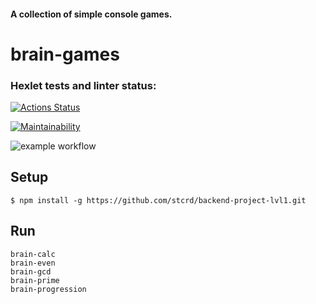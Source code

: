 #### A collection of simple console games.

# brain-games

### Hexlet tests and linter status:
[![Actions Status](https://github.com/izhiltsov/backend-project-lvl1/workflows/hexlet-check/badge.svg)](https://github.com/izhiltsov/backend-project-lvl1/actions)

[![Maintainability](https://api.codeclimate.com/v1/badges/a6accea7052a814fbbb8/maintainability)](https://codeclimate.com/github/izhiltsov/backend-project-lvl1/maintainability)

![example workflow](https://github.com/izhiltsov/backend-project-lvl1/actions/workflows/node.js.yml/badge.svg)

## Setup

```
$ npm install -g https://github.com/stcrd/backend-project-lvl1.git
```

## Run
```
brain-calc
brain-even
brain-gcd
brain-prime
brain-progression
```

